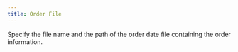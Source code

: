 ```yaml
---
title: Order File
---
```



Specify the file name and the path of the order date file containing  the order information.
